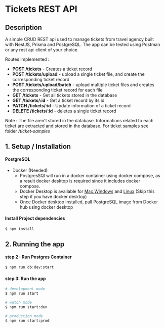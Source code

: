 # Tickets REST API

## Description

A simple CRUD REST api used to manage tickets from travel agency built with NestJS, Prisma and PostgreSQL. The app can be tested using Postman or any rest api client of your choice.

Routes implemented :

- **POST /tickets** - Creates a ticket record
- **POST /tickets/upload** - upload a single ticket file, and create the corresponding ticket record
- **POST /tickets/upload/batch** - upload multiple ticket files and creates the corresponding ticket record for each file
- **GET  /tickets** - Get all tickets stored in the database
- **GET /tickets/:id** - Get a ticket record by its id
- **PATCH /tickets/:id** - Update information of a ticket record
- **DELETE /tickets/:id** - deletes a single ticket record

Note : The file aren't stored in the database. Informations related to each ticket are extracted and stored in the database. For ticket samples see folder */ticket-samples*


## 1. Setup / Installation


#### PostgreSQL
* Docker (Needed)
  * PostgresSQl will run in a docker container using docker compose, as a result docker desktop is required since it includes docker compose.
  * Docker Desktop is available for [Mac](https://docs.docker.com/desktop/install/mac-install/),[Windows](https://docs.docker.com/desktop/install/windows-install/) and [Linux](https://docs.docker.com/desktop/install/linux-install/) (Skip this step if you have docker desktop)
  * Once Docker desktop installed, pull PostgreSQL image from Docker hub using docker desktop


#### Install Project dependencies

```bash
$ npm install
```


## 2. Running the app

#### step 2 : Run Postgres Container


```bash
$ npm run db:dev:start
```

#### step 3: Run the app

```bash
# development mode
$ npm run start

# watch mode
$ npm run start:dev

# production mode
$ npm run start:prod
```



